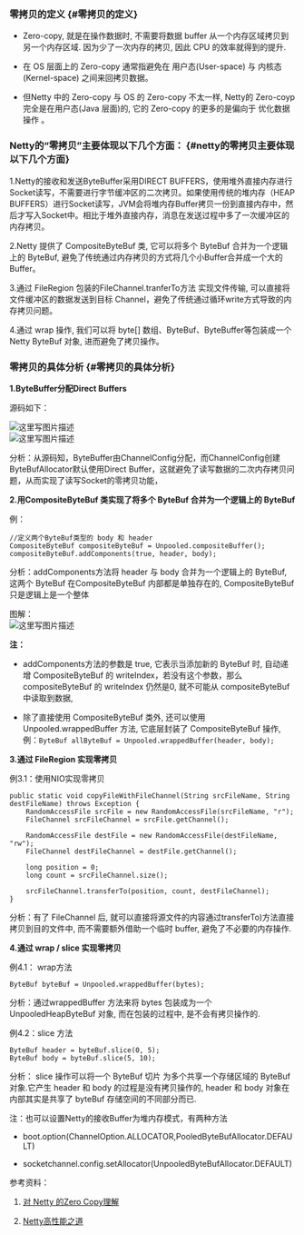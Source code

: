 ### **零拷贝的定义** {#零拷贝的定义}

* Zero-copy, 就是在操作数据时, 不需要将数据 buffer 从一个内存区域拷贝到另一个内存区域. 因为少了一次内存的拷贝, 因此 CPU 的效率就得到的提升.

* 在 OS 层面上的 Zero-copy 通常指避免在 用户态\(User-space\) 与 内核态\(Kernel-space\) 之间来回拷贝数据。

* 但Netty 中的 Zero-copy 与 OS 的 Zero-copy 不太一样, Netty的 Zero-coyp 完全是在用户态\(Java 层面\)的, 它的 Zero-copy 的更多的是偏向于 优化数据操作 。

### **Netty的“零拷贝”主要体现以下几个方面：** {#netty的零拷贝主要体现以下几个方面}

1.Netty的接收和发送ByteBuffer采用DIRECT BUFFERS，使用堆外直接内存进行Socket读写，不需要进行字节缓冲区的二次拷贝。如果使用传统的堆内存（HEAP BUFFERS）进行Socket读写，JVM会将堆内存Buffer拷贝一份到直接内存中，然后才写入Socket中。相比于堆外直接内存，消息在发送过程中多了一次缓冲区的内存拷贝。

2.Netty 提供了 CompositeByteBuf 类, 它可以将多个 ByteBuf 合并为一个逻辑上的 ByteBuf, 避免了传统通过内存拷贝的方式将几个小Buffer合并成一个大的Buffer。

3.通过 FileRegion 包装的FileChannel.tranferTo方法 实现文件传输, 可以直接将文件缓冲区的数据发送到目标 Channel，避免了传统通过循环write方式导致的内存拷贝问题。

4.通过 wrap 操作, 我们可以将 byte\[\] 数组、ByteBuf、ByteBuffer等包装成一个 Netty ByteBuf 对象, 进而避免了拷贝操作。

### **零拷贝的具体分析** {#零拷贝的具体分析}

**1.ByteBuffer分配Direct Buffers**

源码如下：

![](http://img.blog.csdn.net/20170616211402651?watermark/2/text/aHR0cDovL2Jsb2cuY3Nkbi5uZXQvYmFpeWVfeGluZw==/font/5a6L5L2T/fontsize/400/fill/I0JBQkFCMA==/dissolve/70/gravity/SouthEast "这里写图片描述")  
![](http://img.blog.csdn.net/20170616211419265?watermark/2/text/aHR0cDovL2Jsb2cuY3Nkbi5uZXQvYmFpeWVfeGluZw==/font/5a6L5L2T/fontsize/400/fill/I0JBQkFCMA==/dissolve/70/gravity/SouthEast "这里写图片描述")

分析：从源码知，ByteBuffer由ChannelConfig分配，而ChannelConfig创建ByteBufAllocator默认使用Direct Buffer，这就避免了读写数据的二次内存拷贝问题，从而实现了读写Socket的零拷贝功能，

**2.用CompositeByteBuf 类实现了将多个 ByteBuf 合并为一个逻辑上的 ByteBuf**

例：

```
//定义两个ByteBuf类型的 body 和 header 
CompositeByteBuf compositeByteBuf = Unpooled.compositeBuffer();
compositeByteBuf.addComponents(true, header, body);
```

分析：addComponents方法将 header 与 body 合并为一个逻辑上的 ByteBuf, 这两个 ByteBuf 在CompositeByteBuf 内部都是单独存在的, CompositeByteBuf 只是逻辑上是一个整体

图解：  
![](http://img.blog.csdn.net/20170616212330821?watermark/2/text/aHR0cDovL2Jsb2cuY3Nkbi5uZXQvYmFpeWVfeGluZw==/font/5a6L5L2T/fontsize/400/fill/I0JBQkFCMA==/dissolve/70/gravity/SouthEast "这里写图片描述")

**注：**

* addComponents方法的参数是 true, 它表示当添加新的 ByteBuf 时, 自动递增 CompositeByteBuf 的 writeIndex，若没有这个参数，那么 compositeByteBuf 的 writeIndex 仍然是0, 就不可能从 compositeByteBuf 中读取到数据,

* 除了直接使用 CompositeByteBuf 类外, 还可以使用 Unpooled.wrappedBuffer 方法, 它底层封装了 CompositeByteBuf 操作,  
  例：`ByteBuf allByteBuf = Unpooled.wrappedBuffer(header, body);`

**3.通过 FileRegion 实现零拷贝**

例3.1：使用NIO实现零拷贝

```
public static void copyFileWithFileChannel(String srcFileName, String destFileName) throws Exception {
    RandomAccessFile srcFile = new RandomAccessFile(srcFileName, "r");
    FileChannel srcFileChannel = srcFile.getChannel();

    RandomAccessFile destFile = new RandomAccessFile(destFileName, "rw");
    FileChannel destFileChannel = destFile.getChannel();

    long position = 0;
    long count = srcFileChannel.size();

    srcFileChannel.transferTo(position, count, destFileChannel);
}
```

分析：有了 FileChannel 后, 就可以直接将源文件的内容通过transferTo\)方法直接拷贝到目的文件中, 而不需要额外借助一个临时 buffer, 避免了不必要的内存操作.

**4.通过 wrap / slice 实现零拷贝**

例4.1： wrap方法

```
ByteBuf byteBuf = Unpooled.wrappedBuffer(bytes);
```

分析：通过wrappedBuffer 方法来将 bytes 包装成为一个 UnpooledHeapByteBuf 对象, 而在包装的过程中, 是不会有拷贝操作的.

例4.2：slice 方法

```
ByteBuf header = byteBuf.slice(0, 5);
ByteBuf body = byteBuf.slice(5, 10);
```

分析： slice 操作可以将一个 ByteBuf 切片 为多个共享一个存储区域的 ByteBuf 对象.它产生 header 和 body 的过程是没有拷贝操作的, header 和 body 对象在内部其实是共享了 byteBuf 存储空间的不同部分而已.

注：也可以设置Netty的接收Buffer为堆内存模式，有两种方法

* boot.option\(ChannelOption.ALLOCATOR,PooledByteBufAllocator.DEFAULT\)

* socketchannel.config.setAllocator\(UnpooledByteBufAllocator.DEFAULT\)  

参考资料：

1. [对 Netty 的Zero Copy理解](https://segmentfault.com/a/1190000007560884)

2. [Netty高性能之道](http://www.infoq.com/cn/articles/netty-high-performance?utm_source=infoq&utm_medium=popular_links...)



